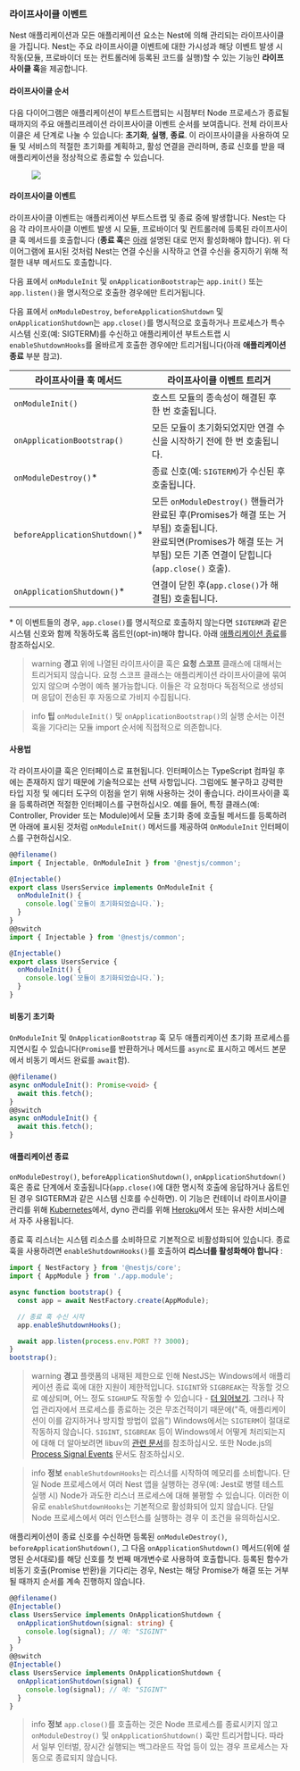 ### 라이프사이클 이벤트

Nest 애플리케이션과 모든 애플리케이션 요소는 Nest에 의해 관리되는 라이프사이클을 가집니다. Nest는 주요 라이프사이클 이벤트에 대한 가시성과 해당 이벤트 발생 시 작동(모듈, 프로바이더 또는 컨트롤러에 등록된 코드를 실행)할 수 있는 기능인 **라이프사이클 훅**을 제공합니다.

#### 라이프사이클 순서

다음 다이어그램은 애플리케이션이 부트스트랩되는 시점부터 Node 프로세스가 종료될 때까지의 주요 애플리프레이션 라이프사이클 이벤트 순서를 보여줍니다. 전체 라이프사이클은 세 단계로 나눌 수 있습니다: **초기화**, **실행**, **종료**. 이 라이프사이클을 사용하여 모듈 및 서비스의 적절한 초기화를 계획하고, 활성 연결을 관리하며, 종료 신호를 받을 때 애플리케이션을 정상적으로 종료할 수 있습니다.

<figure><img class="illustrative-image" src="/assets/lifecycle-events.png" /></figure>

#### 라이프사이클 이벤트

라이프사이클 이벤트는 애플리케이션 부트스트랩 및 종료 중에 발생합니다. Nest는 다음 각 라이프사이클 이벤트 발생 시 모듈, 프로바이더 및 컨트롤러에 등록된 라이프사이클 훅 메서드를 호출합니다 (**종료 훅**은 [아래](https://docs.nestjs.com/fundamentals/lifecycle-events#application-shutdown) 설명된 대로 먼저 활성화해야 합니다). 위 다이어그램에 표시된 것처럼 Nest는 연결 수신을 시작하고 연결 수신을 중지하기 위해 적절한 내부 메서드도 호출합니다.

다음 표에서 `onModuleInit` 및 `onApplicationBootstrap`는 `app.init()` 또는 `app.listen()`을 명시적으로 호출한 경우에만 트리거됩니다.

다음 표에서 `onModuleDestroy`, `beforeApplicationShutdown` 및 `onApplicationShutdown`는 `app.close()`를 명시적으로 호출하거나 프로세스가 특수 시스템 신호(예: SIGTERM)를 수신하고 애플리케이션 부트스트랩 시 `enableShutdownHooks`를 올바르게 호출한 경우에만 트리거됩니다(아래 **애플리케이션 종료** 부분 참고).

| 라이프사이클 훅 메서드           | 라이프사이클 이벤트 트리거                                                                                                                                                                         |
| ------------------------------- | ------------------------------------------------------------------------------------------------------------------------------------------------------------------------------------------------- |
| `onModuleInit()`                | 호스트 모듈의 종속성이 해결된 후 한 번 호출됩니다.                                                                                                                                                    |
| `onApplicationBootstrap()`      | 모든 모듈이 초기화되었지만 연결 수신을 시작하기 전에 한 번 호출됩니다.                                                                                                                              |
| `onModuleDestroy()`\*           | 종료 신호(예: `SIGTERM`)가 수신된 후 호출됩니다.                                                                                                                                            |
| `beforeApplicationShutdown()`\* | 모든 `onModuleDestroy()` 핸들러가 완료된 후(Promises가 해결 또는 거부됨) 호출됩니다.<br />완료되면(Promises가 해결 또는 거부됨) 모든 기존 연결이 닫힙니다(`app.close()` 호출). |
| `onApplicationShutdown()`\*     | 연결이 닫힌 후(`app.close()`가 해결됨) 호출됩니다.                                                                                                                                                          |

\* 이 이벤트들의 경우, `app.close()`를 명시적으로 호출하지 않는다면 `SIGTERM`과 같은 시스템 신호와 함께 작동하도록 옵트인(opt-in)해야 합니다. 아래 [애플리케이션 종료](fundamentals/lifecycle-events#application-shutdown)를 참조하십시오.

> warning **경고** 위에 나열된 라이프사이클 훅은 **요청 스코프** 클래스에 대해서는 트리거되지 않습니다. 요청 스코프 클래스는 애플리케이션 라이프사이클에 묶여 있지 않으며 수명이 예측 불가능합니다. 이들은 각 요청마다 독점적으로 생성되며 응답이 전송된 후 자동으로 가비지 수집됩니다.

> info **팁** `onModuleInit()` 및 `onApplicationBootstrap()`의 실행 순서는 이전 훅을 기다리는 모듈 import 순서에 직접적으로 의존합니다.

#### 사용법

각 라이프사이클 훅은 인터페이스로 표현됩니다. 인터페이스는 TypeScript 컴파일 후에는 존재하지 않기 때문에 기술적으로는 선택 사항입니다. 그럼에도 불구하고 강력한 타입 지정 및 에디터 도구의 이점을 얻기 위해 사용하는 것이 좋습니다. 라이프사이클 훅을 등록하려면 적절한 인터페이스를 구현하십시오. 예를 들어, 특정 클래스(예: Controller, Provider 또는 Module)에서 모듈 초기화 중에 호출될 메서드를 등록하려면 아래에 표시된 것처럼 `onModuleInit()` 메서드를 제공하여 `OnModuleInit` 인터페이스를 구현하십시오.

```typescript
@@filename()
import { Injectable, OnModuleInit } from '@nestjs/common';

@Injectable()
export class UsersService implements OnModuleInit {
  onModuleInit() {
    console.log(`모듈이 초기화되었습니다.`);
  }
}
@@switch
import { Injectable } from '@nestjs/common';

@Injectable()
export class UsersService {
  onModuleInit() {
    console.log(`모듈이 초기화되었습니다.`);
  }
}
```

#### 비동기 초기화

`OnModuleInit` 및 `OnApplicationBootstrap` 훅 모두 애플리케이션 초기화 프로세스를 지연시킬 수 있습니다(`Promise`를 반환하거나 메서드를 `async`로 표시하고 메서드 본문에서 비동기 메서드 완료를 `await`함).

```typescript
@@filename()
async onModuleInit(): Promise<void> {
  await this.fetch();
}
@@switch
async onModuleInit() {
  await this.fetch();
}
```

#### 애플리케이션 종료

`onModuleDestroy()`, `beforeApplicationShutdown()`, `onApplicationShutdown()` 훅은 종료 단계에서 호출됩니다(`app.close()`에 대한 명시적 호출에 응답하거나 옵트인된 경우 SIGTERM과 같은 시스템 신호를 수신하면). 이 기능은 컨테이너 라이프사이클 관리를 위해 [Kubernetes](https://kubernetes.io/)에서, dyno 관리를 위해 [Heroku](https://www.heroku.com/)에서 또는 유사한 서비스에서 자주 사용됩니다.

종료 훅 리스너는 시스템 리소스를 소비하므로 기본적으로 비활성화되어 있습니다. 종료 훅을 사용하려면 `enableShutdownHooks()`를 호출하여 **리스너를 활성화해야 합니다** :

```typescript
import { NestFactory } from '@nestjs/core';
import { AppModule } from './app.module';

async function bootstrap() {
  const app = await NestFactory.create(AppModule);

  // 종료 훅 수신 시작
  app.enableShutdownHooks();

  await app.listen(process.env.PORT ?? 3000);
}
bootstrap();
```

> warning **경고** 플랫폼의 내재된 제한으로 인해 NestJS는 Windows에서 애플리케이션 종료 훅에 대한 지원이 제한적입니다. `SIGINT`와 `SIGBREAK`는 작동할 것으로 예상되며, 어느 정도 `SIGHUP`도 작동할 수 있습니다 - [더 읽어보기](https://nodejs.org/api/process.html#process_signal_events). 그러나 작업 관리자에서 프로세스를 종료하는 것은 무조건적이기 때문에("즉, 애플리케이션이 이를 감지하거나 방지할 방법이 없음") Windows에서는 `SIGTERM`이 절대로 작동하지 않습니다. `SIGINT`, `SIGBREAK` 등이 Windows에서 어떻게 처리되는지에 대해 더 알아보려면 libuv의 [관련 문서](https://docs.libuv.org/en/v1.x/signal.html)를 참조하십시오. 또한 Node.js의 [Process Signal Events](https://nodejs.org/api/process.html#process_signal_events) 문서도 참조하십시오.

> info **정보** `enableShutdownHooks`는 리스너를 시작하여 메모리를 소비합니다. 단일 Node 프로세스에서 여러 Nest 앱을 실행하는 경우(예: Jest로 병렬 테스트 실행 시) Node가 과도한 리스너 프로세스에 대해 불평할 수 있습니다. 이러한 이유로 `enableShutdownHooks`는 기본적으로 활성화되어 있지 않습니다. 단일 Node 프로세스에서 여러 인스턴스를 실행하는 경우 이 조건을 유의하십시오.

애플리케이션이 종료 신호를 수신하면 등록된 `onModuleDestroy()`, `beforeApplicationShutdown()`, 그 다음 `onApplicationShutdown()` 메서드(위에 설명된 순서대로)를 해당 신호를 첫 번째 매개변수로 사용하여 호출합니다. 등록된 함수가 비동기 호출(Promise 반환)을 기다리는 경우, Nest는 해당 Promise가 해결 또는 거부될 때까지 순서를 계속 진행하지 않습니다.

```typescript
@@filename()
@Injectable()
class UsersService implements OnApplicationShutdown {
  onApplicationShutdown(signal: string) {
    console.log(signal); // 예: "SIGINT"
  }
}
@@switch
@Injectable()
class UsersService implements OnApplicationShutdown {
  onApplicationShutdown(signal) {
    console.log(signal); // 예: "SIGINT"
  }
}
```

> info **정보** `app.close()`를 호출하는 것은 Node 프로세스를 종료시키지 않고 `onModuleDestroy()` 및 `onApplicationShutdown()` 훅만 트리거합니다. 따라서 일부 인터벌, 장시간 실행되는 백그라운드 작업 등이 있는 경우 프로세스는 자동으로 종료되지 않습니다.

